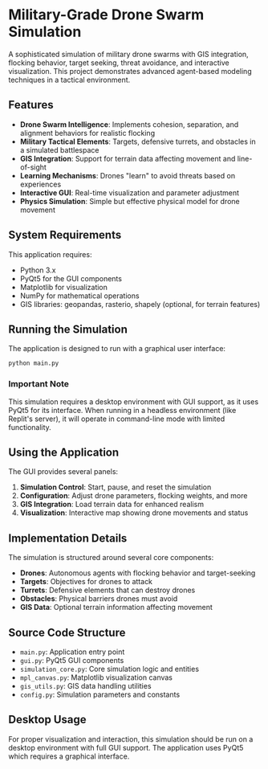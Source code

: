 # Military-Grade Drone Swarm Simulation

A sophisticated simulation of military drone swarms with GIS integration, flocking behavior, target seeking, threat avoidance, and interactive visualization. This project demonstrates advanced agent-based modeling techniques in a tactical environment.

## Features

- **Drone Swarm Intelligence**: Implements cohesion, separation, and alignment behaviors for realistic flocking
- **Military Tactical Elements**: Targets, defensive turrets, and obstacles in a simulated battlespace
- **GIS Integration**: Support for terrain data affecting movement and line-of-sight
- **Learning Mechanisms**: Drones "learn" to avoid threats based on experiences
- **Interactive GUI**: Real-time visualization and parameter adjustment
- **Physics Simulation**: Simple but effective physical model for drone movement

## System Requirements

This application requires:

- Python 3.x
- PyQt5 for the GUI components
- Matplotlib for visualization
- NumPy for mathematical operations
- GIS libraries: geopandas, rasterio, shapely (optional, for terrain features)

## Running the Simulation

The application is designed to run with a graphical user interface:

```bash
python main.py
```

### Important Note

This simulation requires a desktop environment with GUI support, as it uses PyQt5 for its interface. 
When running in a headless environment (like Replit's server), it will operate in command-line mode with limited functionality.

## Using the Application

The GUI provides several panels:

1. **Simulation Control**: Start, pause, and reset the simulation
2. **Configuration**: Adjust drone parameters, flocking weights, and more
3. **GIS Integration**: Load terrain data for enhanced realism
4. **Visualization**: Interactive map showing drone movements and status

## Implementation Details

The simulation is structured around several core components:

- **Drones**: Autonomous agents with flocking behavior and target-seeking
- **Targets**: Objectives for drones to attack
- **Turrets**: Defensive elements that can destroy drones
- **Obstacles**: Physical barriers drones must avoid
- **GIS Data**: Optional terrain information affecting movement

## Source Code Structure

- `main.py`: Application entry point
- `gui.py`: PyQt5 GUI components
- `simulation_core.py`: Core simulation logic and entities
- `mpl_canvas.py`: Matplotlib visualization canvas
- `gis_utils.py`: GIS data handling utilities
- `config.py`: Simulation parameters and constants

## Desktop Usage

For proper visualization and interaction, this simulation should be run on a desktop environment with full GUI support. The application uses PyQt5 which requires a graphical interface.